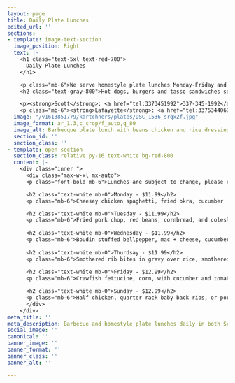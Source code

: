 ```yaml
---
layout: page
title: Daily Plate Lunches
edited_url: ''
sections:
- template: image-text-section
  image_position: Right
  text: |-
    <h1 class="text-5xl text-red-700">
      Daily Plate Lunches
    </h1>

    <p class="mb-6">We serve homestyle plate lunches Monday-Friday and a barbecue plate lunch on Sunday. Call our store to place orders in advance as they sell out quickly. <em>Orders cannot be placed online.</em></p>
    <h2 class="text-gray-800">Hot dogs, burgers and tasso sandwiches served daily</h2>

    <p><strong>Scott</strong>: <a href="tel:3373451992">337-345-1992</a></p>
    <p class="mb-6"><strong>Lafayette</strong>: <a href="tel:3375344060">337-534-4060</a></p>
  image: "/v1613851779/kartchners/plates/DSC_1536_srqx2f.jpg"
  image_format: ar_1.3,c_crop/f_auto,q_80
  image_alt: Barbecque plate lunch with beans chicken and rice dressing
  section_id: ''
  section_class: ''
- template: open-section
  section_class: relative py-16 text-white bg-red-800
  content: |-
    <div class="inner ">
      <div class="max-w-xl mx-auto">
      <p class="font-bold mb-6">Lunches are subject to change, please call in advance</p>

      <h2 class="text-white mb-0">Monday - $11.99</h2>
      <p class="mb-6">Cheesey chicken spaghetti, fried okra, cucumber + tomato salad</p>

      <h2 class="text-white mb-0">Tuesday - $11.99</h2>
      <p class="mb-6">Fried pork chop, red beans, cornbread, and coleslaw</p>
      
      <h2 class="text-white mb-0">Wednesday - $11.99</h2>
      <p class="mb-6">Boudin stuffed bellpepper, mac + cheese, cucumber + tomato salad</p>
      
      <h2 class="text-white mb-0">Thurdsay - $11.99</h2>
      <p class="mb-6">Smothered rib bites in gravy over rice, smothered cabbage, and blackeyes</p>
      
      <h2 class="text-white mb-0">Friday - $12.99</h2>
      <p class="mb-6">Crawfish fettucine, corn, with cucumber and tomato salad</p>

      <h2 class="text-white mb-0">Sunday - $12.99</h2>
      <p class="mb-6">Half chicken, quarter rack baby back ribs, or pork steak with rice dressing, potato salad, baked beans, and dinner roll</p>
      </div>
    </div>
meta_title: ''
meta_description: Barbecue and homestyle plate lunches daily in both Scott and Lafayette. Call to order in advance.
social_image: ''
canonical: ''
banner_image: ''
banner_format: ''
banner_class: ''
banner_alt: ''

---
```

